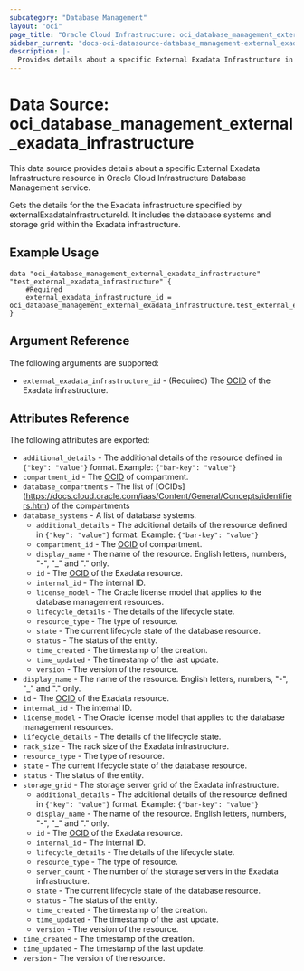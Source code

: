 ```yaml
---
subcategory: "Database Management"
layout: "oci"
page_title: "Oracle Cloud Infrastructure: oci_database_management_external_exadata_infrastructure"
sidebar_current: "docs-oci-datasource-database_management-external_exadata_infrastructure"
description: |-
  Provides details about a specific External Exadata Infrastructure in Oracle Cloud Infrastructure Database Management service
---
```


# Data Source: oci_database_management_external_exadata_infrastructure
This data source provides details about a specific External Exadata Infrastructure resource in Oracle Cloud Infrastructure Database Management service.

Gets the details for the the Exadata infrastructure specified by externalExadataInfrastructureId. It includes the database systems and storage grid within the
Exadata infrastructure.


## Example Usage

```hcl
data "oci_database_management_external_exadata_infrastructure" "test_external_exadata_infrastructure" {
	#Required
	external_exadata_infrastructure_id = oci_database_management_external_exadata_infrastructure.test_external_exadata_infrastructure.id
}
```

## Argument Reference

The following arguments are supported:

* `external_exadata_infrastructure_id` - (Required) The [OCID](https://docs.cloud.oracle.com/iaas/Content/General/Concepts/identifiers.htm) of the Exadata infrastructure.


## Attributes Reference

The following attributes are exported:

* `additional_details` - The additional details of the resource defined in `{"key": "value"}` format. Example: `{"bar-key": "value"}` 
* `compartment_id` - The [OCID](https://docs.cloud.oracle.com/iaas/Content/General/Concepts/identifiers.htm) of compartment.
* `database_compartments` - The list of [OCIDs] (https://docs.cloud.oracle.com/iaas/Content/General/Concepts/identifiers.htm) of the compartments
* `database_systems` - A list of database systems.
	* `additional_details` - The additional details of the resource defined in `{"key": "value"}` format. Example: `{"bar-key": "value"}` 
	* `compartment_id` - The [OCID](https://docs.cloud.oracle.com/iaas/Content/General/Concepts/identifiers.htm) of compartment.
	* `display_name` - The name of the resource. English letters, numbers, "-", "_" and "." only.
	* `id` - The [OCID](https://docs.cloud.oracle.com/iaas/Content/General/Concepts/identifiers.htm) of the Exadata resource.
	* `internal_id` - The internal ID.
	* `license_model` - The Oracle license model that applies to the database management resources. 
	* `lifecycle_details` - The details of the lifecycle state.
	* `resource_type` - The type of resource.
	* `state` - The current lifecycle state of the database resource.
	* `status` - The status of the entity.
	* `time_created` - The timestamp of the creation.
	* `time_updated` - The timestamp of the last update.
	* `version` - The version of the resource.
* `display_name` - The name of the resource. English letters, numbers, "-", "_" and "." only.
* `id` - The [OCID](https://docs.cloud.oracle.com/iaas/Content/General/Concepts/identifiers.htm) of the Exadata resource.
* `internal_id` - The internal ID.
* `license_model` - The Oracle license model that applies to the database management resources. 
* `lifecycle_details` - The details of the lifecycle state.
* `rack_size` - The rack size of the Exadata infrastructure.
* `resource_type` - The type of resource.
* `state` - The current lifecycle state of the database resource.
* `status` - The status of the entity.
* `storage_grid` - The storage server grid of the Exadata infrastructure.
	* `additional_details` - The additional details of the resource defined in `{"key": "value"}` format. Example: `{"bar-key": "value"}` 
	* `display_name` - The name of the resource. English letters, numbers, "-", "_" and "." only.
	* `id` - The [OCID](https://docs.cloud.oracle.com/iaas/Content/General/Concepts/identifiers.htm) of the Exadata resource.
	* `internal_id` - The internal ID.
	* `lifecycle_details` - The details of the lifecycle state.
	* `resource_type` - The type of resource.
	* `server_count` - The number of the storage servers in the Exadata infrastructure.
	* `state` - The current lifecycle state of the database resource.
	* `status` - The status of the entity.
	* `time_created` - The timestamp of the creation.
	* `time_updated` - The timestamp of the last update.
	* `version` - The version of the resource.
* `time_created` - The timestamp of the creation.
* `time_updated` - The timestamp of the last update.
* `version` - The version of the resource.

